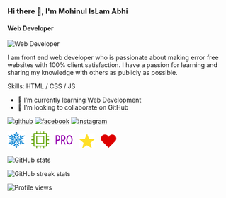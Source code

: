 ### Hi there 👋, I'm Mohinul IsLam Abhi
#### Web Developer
![Web Developer](https://encrypted-tbn0.gstatic.com/images?q=tbn:ANd9GcQtk570HKSLfdmQRKnVqujHuI63zpyZDnnCJg&usqp=CAU)

I am front end web developer who is passionate about making error free websites with 100% client satisfaction. I have a passion for learning and sharing my knowledge with others as publicly as possible.

Skills:  HTML / CSS / JS 

- 🌱 I’m currently learning Web Development 
- 👯 I’m looking to collaborate on GitHub 


[<img src='https://cdn.jsdelivr.net/npm/simple-icons@3.0.1/icons/github.svg' alt='github' height='40'>](https://github.com/MoinulAbhi)  [<img src='https://cdn.jsdelivr.net/npm/simple-icons@3.0.1/icons/facebook.svg' alt='facebook' height='40'>](https://www.facebook.com/https://www.facebook.com/)  [<img src='https://cdn.jsdelivr.net/npm/simple-icons@3.0.1/icons/instagram.svg' alt='instagram' height='40'>](https://www.instagram.com/__a_b_h_i__999/)  

<a href='https://archiveprogram.github.com/'><img src='https://raw.githubusercontent.com/acervenky/animated-github-badges/master/assets/acbadge.gif' width='40' height='40'></a> <a href='https://docs.github.com/en/developers'><img src='https://raw.githubusercontent.com/acervenky/animated-github-badges/master/assets/devbadge.gif' width='40' height='40'></a> <a href='https://github.com/pricing'><img src='https://raw.githubusercontent.com/acervenky/animated-github-badges/master/assets/pro.gif' width='40' height='40'></a> <a href='https://stars.github.com/'><img src='https://raw.githubusercontent.com/acervenky/animated-github-badges/master/assets/starbadge.gif' width='35' height='35'></a> <a href='https://docs.github.com/en/github/supporting-the-open-source-community-with-github-sponsors'><img src='https://raw.githubusercontent.com/acervenky/animated-github-badges/master/assets/sponsorbadge.gif' width='35' height='35'></a> 

![GitHub stats](https://github-readme-stats.vercel.app/api?username=MoinulAbhi&show_icons=true)  

![GitHub streak stats](https://github-readme-streak-stats.herokuapp.com/?user=MoinulAbhi)  

![Profile views](https://gpvc.arturio.dev/MoinulAbhi)  
